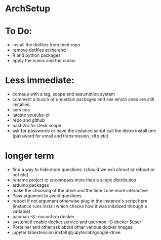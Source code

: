 # ArchSetup

# To Do:
* install the dotfiles from their repo
* remove dotfiles at the end 
* R and python packages
* apply the numix and the cursor

# Less immediate:
* comeup with a tag, scope and assumption system
* comment a bunch of uncertain packages and see which ones are still installed
* services
* lateste youtube-dl
* repo and github
* bash2rc for Desk scope
* ask for passwords or have the instance script call the distro install one (password for email and transmission, sftp etc)

# longer term
* find a way to hide more questions: (should we exit chroot or reboot or not etc)
* rename project to encompass more than a single distribution
* arduino packages
* make the choosing of the drive and the time zone more interactive
* Pass argument to avoid questions
* reboot if not argument otherwise plug in the instance's script here (instance runs install which checks how it was initalized through a variable)
* pacman -S -noconfirm docker
* systemctl enable docker.service and  usermod -G docker $user
* Portainer and other ask about other various docker images
*  jupyter labextension install @jupyterlab/google-drive

